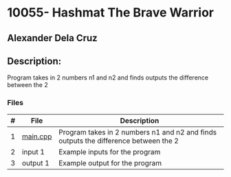# 10055- Hashmat The Brave Warrior

## Alexander Dela Cruz 

## Description: 
Program takes in 2 numbers n1 and n2 and finds outputs the difference between the 2 

### Files 

|   #   | File            | Description                                        | 
| :---: | --------------- | -------------------------------------------------- |
| 1 | [main.cpp](https://github.com/UselessFuwu/4883-Prog-Tech/blob/main/Assignments/UVA%20Algorithms/10055%20-%20Hashmat%20The%20Brave%20Warrior/main.cpp) | Program takes in 2 numbers n1 and n2 and finds outputs the difference between the 2 |
| 2 | input 1 | Example inputs for the program |
| 3 | output 1 | Example output for the program |

